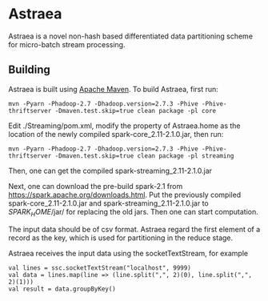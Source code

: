 # Astraea

Astraea is a novel non-hash based differentiated data partitioning scheme for micro-batch stream processing.


## Building

Astraea is built using [Apache Maven](http://maven.apache.org/).
To build Astraea, first run:

    mvn -Pyarn -Phadoop-2.7 -Dhadoop.version=2.7.3 -Phive -Phive-thriftserver -Dmaven.test.skip=true clean package -pl core
    
Edit ./Streaming/pom.xml, modify the property of Astraea.home as the location of the newly compiled spark-core_2.11-2.1.0.jar, then run:

    mvn -Pyarn -Phadoop-2.7 -Dhadoop.version=2.7.3 -Phive -Phive-thriftserver -Dmaven.test.skip=true clean package -pl streaming

Then, one can get the compiled spark-streaming_2.11-2.1.0.jar

Next, one can download the pre-build spark-2.1 from https://spark.apache.org/downloads.html.
Put the previously compiled spark-core_2.11-2.1.0.jar and spark-streaming_2.11-2.1.0.jar to $SPARK_HOME$/jar/ for replacing the old jars. Then one can start computation.

The input data should be of csv format. Astraea regard the first element of a record as the key, which is used for partitioning in the reduce stage.

Astraea receives the input data using the socketTextStream, for example

    val lines = ssc.socketTextStream("localhost", 9999)
    val data = lines.map(line => (line.split(",", 2)(0), line.split(",", 2)(1)))
    val result = data.groupByKey()

